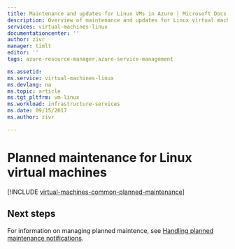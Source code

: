 ```yaml
---
title: Maintenance and updates for Linux VMs in Azure | Microsoft Docs
description: Overview of maintenance and updates for Linux virtual machines running in Azure.
services: virtual-machines-linux
documentationcenter: ''
author: zivr
manager: timlt
editor: ''
tags: azure-resource-manager,azure-service-management

ms.assetid: 
ms.service: virtual-machines-linux
ms.devlang: na
ms.topic: article
ms.tgt_pltfrm: vm-linux
ms.workload: infrastructure-services
ms.date: 09/15/2017
ms.author: zivr

---
```


# Planned maintenance for Linux virtual machines 

[!INCLUDE [virtual-machines-common-planned-maintenance](../../../includes/virtual-machines-common-planned-maintenance.md)]

## Next steps

For information on managing planned maintence, see [Handling planned maintenance notifications](maintenance-notifications.md).


